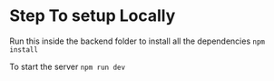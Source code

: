 # Step To setup Locally

Run this inside the backend folder to install all the dependencies
`npm install`

To start the server
`npm run dev`